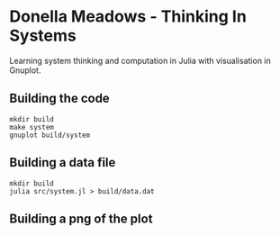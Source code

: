 # Donella Meadows - Thinking In Systems
Learning system thinking and computation in Julia with visualisation in Gnuplot.

## Building the code

```shell
mkdir build
make system
gnuplot build/system
```

## Building a data file

```shell
mkdir build
julia src/system.jl > build/data.dat
```

## Building a png of the plot


